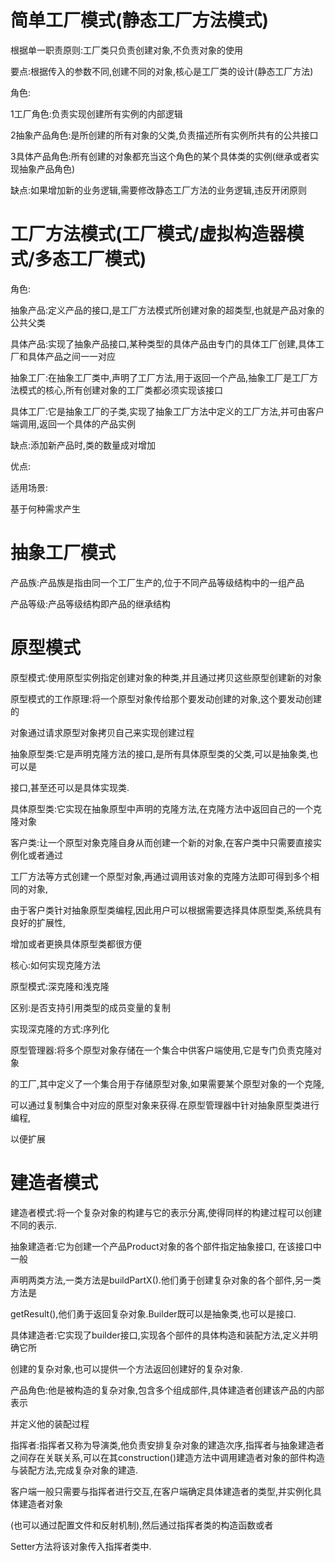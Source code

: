 # 简单工厂模式(静态工厂方法模式)

根据单一职责原则:工厂类只负责创建对象,不负责对象的使用

要点:根据传入的参数不同,创建不同的对象,核心是工厂类的设计(静态工厂方法)



角色:

1工厂角色:负责实现创建所有实例的内部逻辑

2抽象产品角色:是所创建的所有对象的父类,负责描述所有实例所共有的公共接口

3具体产品角色:所有创建的对象都充当这个角色的某个具体类的实例(继承或者实现抽象产品角色)



缺点:如果增加新的业务逻辑,需要修改静态工厂方法的业务逻辑,违反开闭原则



# 工厂方法模式(工厂模式/虚拟构造器模式/多态工厂模式)

角色:

抽象产品:定义产品的接口,是工厂方法模式所创建对象的超类型,也就是产品对象的公共父类

具体产品:实现了抽象产品接口,某种类型的具体产品由专门的具体工厂创建,具体工厂和具体产品之间一一对应

抽象工厂:在抽象工厂类中,声明了工厂方法,用于返回一个产品,抽象工厂是工厂方法模式的核心,所有创建对象的工厂类都必须实现该接口

具体工厂:它是抽象工厂的子类,实现了抽象工厂方法中定义的工厂方法,并可由客户端调用,返回一个具体的产品实例



缺点:添加新产品时,类的数量成对增加

优点:

适用场景:

基于何种需求产生



# 抽象工厂模式

产品族:产品族是指由同一个工厂生产的,位于不同产品等级结构中的一组产品

产品等级:产品等级结构即产品的继承结构



# 原型模式

原型模式:使用原型实例指定创建对象的种类,并且通过拷贝这些原型创建新的对象

原型模式的工作原理:将一个原型对象传给那个要发动创建的对象,这个要发动创建的

对象通过请求原型对象拷贝自己来实现创建过程



抽象原型类:它是声明克隆方法的接口,是所有具体原型类的父类,可以是抽象类,也可以是

接口,甚至还可以是具体实现类.

具体原型类:它实现在抽象原型中声明的克隆方法,在克隆方法中返回自己的一个克隆对象

客户类:让一个原型对象克隆自身从而创建一个新的对象,在客户类中只需要直接实例化或者通过

工厂方法等方式创建一个原型对象,再通过调用该对象的克隆方法即可得到多个相同的对象,

由于客户类针对抽象原型类编程,因此用户可以根据需要选择具体原型类,系统具有良好的扩展性,

增加或者更换具体原型类都很方便

核心:如何实现克隆方法

原型模式:深克隆和浅克隆

区别:是否支持引用类型的成员变量的复制

实现深克隆的方式:序列化

原型管理器:将多个原型对象存储在一个集合中供客户端使用,它是专门负责克隆对象

的工厂,其中定义了一个集合用于存储原型对象,如果需要某个原型对象的一个克隆,

可以通过复制集合中对应的原型对象来获得.在原型管理器中针对抽象原型类进行编程,

以便扩展

# 建造者模式

建造者模式:将一个复杂对象的构建与它的表示分离,使得同样的构建过程可以创建不同的表示.

抽象建造者:它为创建一个产品Product对象的各个部件指定抽象接口,	在该接口中一般

声明两类方法,一类方法是buildPartX().他们勇于创建复杂对象的各个部件,另一类方法是

getResult(),他们勇于返回复杂对象.Builder既可以是抽象类,也可以是接口.



具体建造者:它实现了builder接口,实现各个部件的具体构造和装配方法,定义并明确它所

创建的复杂对象,也可以提供一个方法返回创建好的复杂对象.



产品角色:他是被构造的复杂对象,包含多个组成部件,具体建造者创建该产品的内部表示

并定义他的装配过程



指挥者:指挥者又称为导演类,他负责安排复杂对象的建造次序,指挥者与抽象建造者之间存在关联关系,可以在其construction()建造方法中调用建造者对象的部件构造与装配方法,完成复杂对象的建造.

客户端一般只需要与指挥者进行交互,在客户端确定具体建造者的类型,并实例化具体建造者对象

(也可以通过配置文件和反射机制),然后通过指挥者类的构造函数或者

Setter方法将该对象传入指挥者类中.





